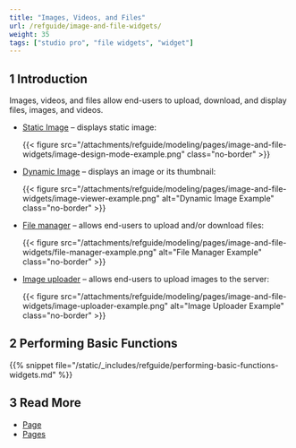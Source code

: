 ```yaml
---
title: "Images, Videos, and Files"
url: /refguide/image-and-file-widgets/
weight: 35
tags: ["studio pro", "file widgets", "widget"]
---
```


## 1 Introduction

Images, videos, and files allow end-users to upload, download, and display files, images, and videos. 

* [Static Image](/refguide/image/) – displays static image:

    {{< figure src="/attachments/refguide/modeling/pages/image-and-file-widgets/image-design-mode-example.png" class="no-border" >}}

* [Dynamic Image](/refguide/image-viewer/) – displays an image or its thumbnail:

    {{< figure src="/attachments/refguide/modeling/pages/image-and-file-widgets/image-viewer-example.png" alt="Dynamic Image Example" class="no-border" >}}

* [File manager](/refguide/file-manager/) – allows end-users to upload and/or download files:

    {{< figure src="/attachments/refguide/modeling/pages/image-and-file-widgets/file-manager-example.png" alt="File Manager Example" class="no-border" >}}

* [Image uploader](/refguide/image-uploader/) – allows end-users to upload images to the server:

    {{< figure src="/attachments/refguide/modeling/pages/image-and-file-widgets/image-uploader-example.png" alt="Image Uploader Example" class="no-border" >}}

## 2 Performing Basic Functions

{{% snippet file="/static/_includes/refguide/performing-basic-functions-widgets.md" %}}

## 3 Read More

* [Page](/refguide/page/)
* [Pages](/refguide/pages/)
